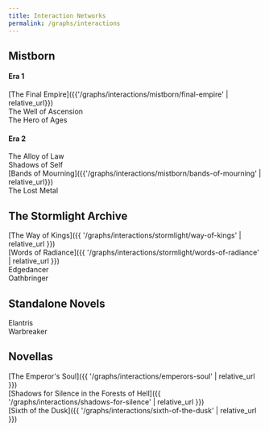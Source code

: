 ```yaml
---
title: Interaction Networks
permalink: /graphs/interactions
---
```


## Mistborn
#### Era 1
[The Final Empire]({{'/graphs/interactions/mistborn/final-empire' | relative_url}})  
The Well of Ascension  
The Hero of Ages  

#### Era 2
The Alloy of Law    
Shadows of Self   
[Bands of Mourning]({{'/graphs/interactions/mistborn/bands-of-mourning' | relative_url}})   
The Lost Metal   


## The Stormlight Archive
[The Way of Kings]({{ '/graphs/interactions/stormlight/way-of-kings' | relative_url }})   
[Words of Radiance]({{ '/graphs/interactions/stormlight/words-of-radiance' | relative_url }})   
Edgedancer  
Oathbringer  


## Standalone Novels
Elantris  
Warbreaker  


## Novellas
[The Emperor's Soul]({{ '/graphs/interactions/emperors-soul' | relative_url }})   
[Shadows for Silence in the Forests of Hell]({{ '/graphs/interactions/shadows-for-silence' | relative_url }})   
[Sixth of the Dusk]({{ '/graphs/interactions/sixth-of-the-dusk' | relative_url }})  